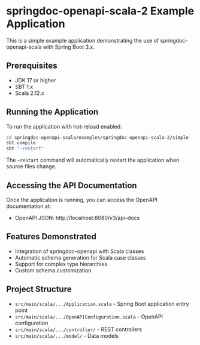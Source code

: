 # springdoc-openapi-scala-2 Example Application

This is a simple example application demonstrating the use of springdoc-openapi-scala with Spring Boot 3.x.

## Prerequisites

- JDK 17 or higher
- SBT 1.x
- Scala 2.12.x

## Running the Application

To run the application with hot-reload enabled:

```bash
cd springdoc-openapi-scala/examples/springdoc-openapi-scala-2/simple
sbt compile
sbt "~reStart"
```

The `~reStart` command will automatically restart the application when source files change.

## Accessing the API Documentation

Once the application is running, you can access the OpenAPI documentation at:

- OpenAPI JSON: http://localhost:8080/v3/api-docs

## Features Demonstrated

- Integration of springdoc-openapi with Scala classes
- Automatic schema generation for Scala case classes
- Support for complex type hierarchies
- Custom schema customization

## Project Structure

- `src/main/scala/.../Application.scala` - Spring Boot application entry point
- `src/main/scala/.../OpenAPIConfiguration.scala` - OpenAPI configuration
- `src/main/scala/.../controller/` - REST controllers
- `src/main/scala/.../model/` - Data models